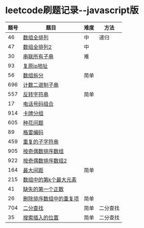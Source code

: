 # leetcode刷题记录--javascript版

| 题号 | 题目                                                         | 难度 | 方法     |
| ---- | ------------------------------------------------------------ | ---- | -------- |
| 46   | [数组全排列](<https://github.com/1563610087/leetcode--practice/blob/master/code/46.js>) | 中   | 递归     |
| 47   | [数组全排列2](https://github.com/1563610087/leetcode--practice/blob/master/code/47.js) | 中   |          |
| 30   | [串联所有子串](https://github.com/1563610087/leetcode--practice/blob/master/code/30.js) | 难   |          |
| 93   | [复原ip地址](https://github.com/1563610087/leetcode--practice/blob/master/code/93.js) |      |          |
| 56   | [数组拆分](https://github.com/1563610087/leetcode--practice/blob/master/code/56.js) | 简单 |          |
| 696  | [计数二进制子串](https://github.com/1563610087/leetcode--practice/blob/master/code/696.js) |      |          |
| 557  | [反转字符串](https://github.com/1563610087/leetcode--practice/blob/master/code/557.js) | 简单 |          |
| 17   | [电话号码组合](https://github.com/1563610087/leetcode--practice/blob/master/code/17.js) |      |          |
| 914  | [卡牌分组](https://github.com/1563610087/leetcode--practice/blob/master/code/914.js) |      |          |
| 605  | [种花问题](https://github.com/1563610087/leetcode--practice/blob/master/code/605.js) |      |          |
| 89   | [格雷编码](https://github.com/1563610087/leetcode--practice/blob/master/code/89.js) |      |          |
| 459  | [重复的子字符串](https://github.com/1563610087/leetcode--practice/blob/master/code/459.js) |      |          |
| 905  | [按奇偶数排序数组](https://github.com/1563610087/leetcode--practice/blob/master/code/905.js) |      |          |
| 922  | [按奇偶数排序数组2](https://github.com/1563610087/leetcode--practice/blob/master/code/922.js) |      |          |
| 164  | [最大间距](https://github.com/1563610087/leetcode--practice/blob/master/code/164.js) | 简单 |          |
| 215  | [数组中的第k个最大元素](https://github.com/1563610087/leetcode--practice/blob/master/code/215.js) |      |          |
| 41   | [缺失的第一个正数](https://github.com/1563610087/leetcode--practice/blob/master/code/41.js) |      |          |
| 26   | [删除排序数组中的重复项](https://github.com/1563610087/leetcode--practice/blob/master/code/26.js) | 简单 |          |
| 704  | [二分查找](https://github.com/1563610087/leetcode--practice/blob/master/code/704.js) | 简单 | 二分查找 |
| 35   | [搜索插入的位置](https://github.com/1563610087/leetcode--practice/blob/master/code/35.js) | 简单 | 二分查找 |

